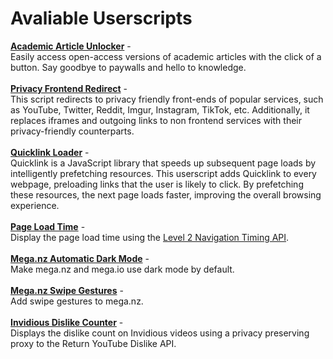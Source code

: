 # Avaliable Userscripts
**[Academic Article Unlocker](https://github.com/NyeUsr/Userscripts/raw/main/Academic%20Article%20Unlocker.user.js)** -<br>
Easily access open-access versions of academic articles with the click of a button. Say goodbye to paywalls and hello to knowledge.<br><br>
**[Privacy Frontend Redirect](https://github.com/NyeUsr/Userscripts/raw/main/Privacy%20Frontend%20Redirect.user.js)** -<br>
This script redirects to privacy friendly front-ends of popular services, such as YouTube, Twitter, Reddit, Imgur, Instagram, TikTok, etc. Additionally, it replaces iframes and outgoing links to non frontend services with their privacy-friendly counterparts.<br><br>
**[Quicklink Loader](https://github.com/NyeUsr/Userscripts/raw/main/Quicklink%20Loader.user.js)** -<br>
Quicklink is a JavaScript library that speeds up subsequent page loads by intelligently prefetching resources. This userscript adds Quicklink to every webpage, preloading links that the user is likely to click. By prefetching these resources, the next page loads faster, improving the overall browsing experience.<br><br>
**[Page Load Time](https://github.com/NyeUsr/Userscripts/raw/main/Page%20Load%20Time.user.js)** -<br>
Display the page load time using the [Level 2 Navigation Timing API](https://w3c.github.io/navigation-timing/).<br><br>
**[Mega.nz Automatic Dark Mode](https://github.com/NyeUsr/Userscripts/raw/main/Mega.nz%20Automatic%20Dark%20Mode.user.js)** -<br>
Make mega.nz and mega.io use dark mode by default.<br><br>
**[Mega.nz Swipe Gestures](https://github.com/NyeUsr/Userscripts/raw/main/Mega.nz%20Swipe%20Gestures.user.js)** -<br>
Add swipe gestures to mega.nz.<br><br>
**[Invidious Dislike Counter](https://github.com/NyeUsr/Userscripts/raw/main/Invidious%20Dislike%20Counter.user.js)** -<br>
Displays the dislike count on Invidious videos using a privacy preserving proxy to the Return YouTube Dislike API.<br><br>
